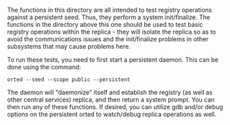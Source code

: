 The functions in this directory are all intended to test registry
operations against a persistent seed. Thus, they perform a system
init/finalize. The functions in the directory above this one should be
used to test basic registry operations within the replica - they will
isolate the replica so as to avoid the communications issues and the
init/finalize problems in other subsystems that may cause problems
here.

To run these tests, you need to first start a persistent daemon. This
can be done using the command:

```
orted --seed --scope public --persistent
```

The daemon will "daemonize" itself and establish the registry (as well
as other central services) replica, and then return a system
prompt. You can then run any of these functions. If desired, you can
utilize gdb and/or debug options on the persistent orted to
watch/debug replica operations as well.
